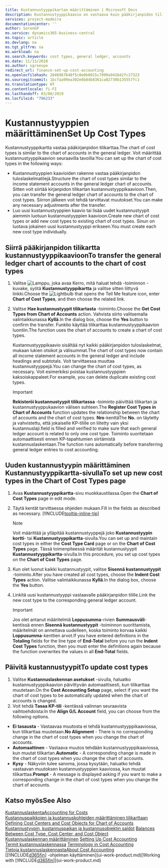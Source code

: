 ```yaml
---
title: Kustannustyyppikartan määrittäminen | Microsoft Docs
description: Kustannustyyppikaavio on vastaava kuin pääkirjanpidon tilikartta.
services: project-madeira
documentationcenter: ''
author: SorenGP
ms.service: dynamics365-business-central
ms.topic: article
ms.devlang: na
ms.tgt_pltfrm: na
ms.workload: na
ms.search.keywords: cost types, general ledger, accounts
ms.date: 11/13/2018
ms.author: sgroespe
redirect_url: finance-set-up-cost-accounting
ms.openlocfilehash: 2846967648f5c0e0b6015c7990a941642fc27323
ms.sourcegitcommit: 1bcfaa99ea302e6b84b8361ca02730b135557fc1
ms.translationtype: HT
ms.contentlocale: fi-FI
ms.lasthandoff: 03/08/2019
ms.locfileid: "796233"
---
```

# <a name="set-up-cost-types"></a><span data-ttu-id="e5a75-103">Kustannustyyppien määrittäminen</span><span class="sxs-lookup"><span data-stu-id="e5a75-103">Set Up Cost Types</span></span>
<span data-ttu-id="e5a75-104">Kustannustyyppikartta vastaa pääkirjanpidon tilikarttaa.</span><span class="sxs-lookup"><span data-stu-id="e5a75-104">The chart of cost types is similar to the chart of accounts in the general ledger.</span></span> <span data-ttu-id="e5a75-105">Voit määrittää kustannustyyppikaavion seuraavilla tavoilla:</span><span class="sxs-lookup"><span data-stu-id="e5a75-105">You can set up the chart of cost types in the following ways:</span></span>  

-   <span data-ttu-id="e5a75-106">Kustannustyyppien kaavioiden rakenne vastaa pääkirjanpidon tuloslaskelmatilejä.</span><span class="sxs-lookup"><span data-stu-id="e5a75-106">Structure the chart of cost types similar to the income statement accounts in the general ledger chart of accounts.</span></span> <span data-ttu-id="e5a75-107">Sitten voit siirtää kirjanpidon tilikartan kustannustyyppikaavioon.</span><span class="sxs-lookup"><span data-stu-id="e5a75-107">Then, you can transfer the general ledger chart of accounts to the chart of cost types.</span></span> <span data-ttu-id="e5a75-108">Siirron jälkeen voit tehdä tarvittavat muutokset.</span><span class="sxs-lookup"><span data-stu-id="e5a75-108">You can make any necessary adjustments after the transfer.</span></span>  
-   <span data-ttu-id="e5a75-109">Luo uusi kustannustyyppien kaavio tai lisää uudet kustannustyypit aiemmin luotuun kustannustyyppien kaavioon.</span><span class="sxs-lookup"><span data-stu-id="e5a75-109">Create new chart of cost types or add new cost types to existing chart of cost types.</span></span> <span data-ttu-id="e5a75-110">Sinun on luotava jokainen uusi kustannustyyppi erikseen.</span><span class="sxs-lookup"><span data-stu-id="e5a75-110">You must create each new cost type individually.</span></span>  

## <a name="to-transfer-the-general-ledger-chart-of-accounts-to-the-chart-of-cost-types"></a><span data-ttu-id="e5a75-111">Siirrä pääkirjanpidon tilikartta kustannustyyppikaavioon</span><span class="sxs-lookup"><span data-stu-id="e5a75-111">To transfer the general ledger chart of accounts to the chart of cost types</span></span>  
1.  <span data-ttu-id="e5a75-112">Valitse ![Lamppu, joka avaa Kerro, mitä haluat tehdä -toiminnon](media/ui-search/search_small.png "Kerro, mitä haluat tehdä") -kuvake, syötä **Kustannustyyppikartta** ja valitse sitten liittyvä linkki.</span><span class="sxs-lookup"><span data-stu-id="e5a75-112">Choose the ![Lightbulb that opens the Tell Me feature](media/ui-search/search_small.png "Tell me what you want to do") icon, enter **Chart of Cost Types**, and then choose the related link.</span></span>  
2.  <span data-ttu-id="e5a75-113">Valitse **Hae kustannustyypit tilikartasta** -toiminto.</span><span class="sxs-lookup"><span data-stu-id="e5a75-113">Choose the **Get Cost Types from Chart of Accounts** action.</span></span> <span data-ttu-id="e5a75-114">Vahvista siirto valitsemalla valintaikkunassa **Kyllä**.</span><span class="sxs-lookup"><span data-stu-id="e5a75-114">In the dialog box, choose the **Yes** button to confirm the transfer.</span></span> <span data-ttu-id="e5a75-115">Funktio käyttää tilikarttaa kustannustyyppikaavion luontiin.</span><span class="sxs-lookup"><span data-stu-id="e5a75-115">The function uses the chart of accounts to create a chart of cost types.</span></span>  

    <span data-ttu-id="e5a75-116">Kustannustyyppikaavio sisältää nyt kaikki pääkirjanpidon tuloslaskelmat, mukaan lukien otsikot ja välisummat.</span><span class="sxs-lookup"><span data-stu-id="e5a75-116">The chart of cost types now contain all income statement accounts in the general ledger and include headings and subtotals.</span></span> <span data-ttu-id="e5a75-117">Voit tarvittaessa muuttaa kustannustyyppejä.</span><span class="sxs-lookup"><span data-stu-id="e5a75-117">You can change the chart of cost types, as necessary.</span></span> <span data-ttu-id="e5a75-118">Voit esimerkiksi poistaa kustannustyyppien kaksoiskappaleet.</span><span class="sxs-lookup"><span data-stu-id="e5a75-118">For example, you can delete duplicate existing cost types.</span></span>  

    > [!IMPORTANT]  
    >  <span data-ttu-id="e5a75-119">**Rekisteröi kustannustyypit tilikartassa** -toiminto päivittää tilikartan ja kustannustyyppukaavion välisen suhteen.</span><span class="sxs-lookup"><span data-stu-id="e5a75-119">The **Register Cost Types in Chart of Accounts** function updates the relationship between the chart of accounts and the chart of cost types.</span></span> <span data-ttu-id="e5a75-120">**Nro**-kenttä</span><span class="sxs-lookup"><span data-stu-id="e5a75-120">The **No.**</span></span> <span data-ttu-id="e5a75-121">on täytetty ja vahvistettu, että jokaiselle KP-tilille on liitetty vain yksi kustannuslaji.</span><span class="sxs-lookup"><span data-stu-id="e5a75-121">field is filled and verified to make sure that each general ledger account is related to only one cost type.</span></span> <span data-ttu-id="e5a75-122">Toiminto suoritetaan automaattisesti ennen KP-tapahtumien siirtämistä kustannuslaskentaan.</span><span class="sxs-lookup"><span data-stu-id="e5a75-122">The function runs automatically before transferring general ledger entries to cost accounting.</span></span>  

## <a name="to-set-up-new-cost-types-in-the-chart-of-cost-types-page"></a><span data-ttu-id="e5a75-123">Uuden kustannustyypin määrittäminen Kustannustyyppikartta-sivulla</span><span class="sxs-lookup"><span data-stu-id="e5a75-123">To set up new cost types in the Chart of Cost Types page</span></span>  
1.  <span data-ttu-id="e5a75-124">Avaa **Kustannustyyppikartta**-sivu muokkaustilassa.</span><span class="sxs-lookup"><span data-stu-id="e5a75-124">Open the **Chart of Cost Types** page in edit mode.</span></span>  
2.  <span data-ttu-id="e5a75-125">Täytä kentät tarvittaessa ohjeiden mukaan.</span><span class="sxs-lookup"><span data-stu-id="e5a75-125">Fill in the fields as described as necessary.</span></span> [!INCLUDE[tooltip-inline-tip](includes/tooltip-inline-tip_md.md)]

    > [!NOTE]  
    >  <span data-ttu-id="e5a75-126">Voit määrittää ja ylläpitää kustannustyyppejä joko **Kustannustyypin kortti**- tai **Kustannustyyppikartta**-sivulla.</span><span class="sxs-lookup"><span data-stu-id="e5a75-126">You can set up and maintain cost types in either the **Cost Type Card** page or on the **Chart of Cost Types** page.</span></span> <span data-ttu-id="e5a75-127">Tässä toimenpiteessä määrität kustannustyypit **Kustannustyyppikartta**-sivulla.</span><span class="sxs-lookup"><span data-stu-id="e5a75-127">In this procedure, you set up cost types on the **Chart of Cost Types** page.</span></span>

3.  <span data-ttu-id="e5a75-128">Kun olet luonut kaikki kustannustyypit, valitse **Sisennä kustannustyypit** -toiminto.</span><span class="sxs-lookup"><span data-stu-id="e5a75-128">After you have created all cost types, choose the **Indent Cost Types** action.</span></span> <span data-ttu-id="e5a75-129">Valitse valintaikkunassa **Kyllä**.</span><span class="sxs-lookup"><span data-stu-id="e5a75-129">In the dialog box, choose the **Yes** button.</span></span>  
4.  <span data-ttu-id="e5a75-130">Linkitä uusi kustannustyyppi vastaavalle pääkirjanpidon tilille.</span><span class="sxs-lookup"><span data-stu-id="e5a75-130">Link the new cost type to the corresponding general ledger account.</span></span>  

    > [!IMPORTANT]  
    >  <span data-ttu-id="e5a75-131">Jos olet antanut määritelmiä **Loppusumma**-rivien **Summausväli**-kentissä ennen **Sisennä kustannustyypit** -toiminnon suorittamista, määritelmät on annettava uudelleen, koska toiminto korvaa kaikki **Loppusumma**-kenttien arvot.</span><span class="sxs-lookup"><span data-stu-id="e5a75-131">If you have entered definitions in the **Totaling** fields for the line type of **End-Total** before you run the **Indent Cost Types** function, then you must enter the definitions again because the function overwrites the values in all **End-Total** fields.</span></span>  

## <a name="to-update-cost-types"></a><span data-ttu-id="e5a75-132">Päivitä kustannustyypit</span><span class="sxs-lookup"><span data-stu-id="e5a75-132">To update cost types</span></span>  
1.  <span data-ttu-id="e5a75-133">Valitse **Kustannuslaskennan asetukset** -sivulla, haluatko kustannustyyppikaavion päivittyvän automaattisesti, kun tilikarttaa muutetaan.</span><span class="sxs-lookup"><span data-stu-id="e5a75-133">On the **Cost Accounting Setup** page, select if you want the chart of cost types to be automatically updated when the chart of accounts is changed.</span></span>  
2.  <span data-ttu-id="e5a75-134">Voit tehdä **Tasaa KP-tili** -kentässä valinnan seuraavista vaihtoehdoista:</span><span class="sxs-lookup"><span data-stu-id="e5a75-134">In the **Align G/L Account** field, you can choose from the following options.</span></span>  

- <span data-ttu-id="e5a75-135">**Ei tasausta** - Vastaavaa muutosta ei tehdä kustannustyyppikaaviossa, kun tilikarttaa muutetaan.</span><span class="sxs-lookup"><span data-stu-id="e5a75-135">**No Alignment** - There is no corresponding change in the chart of cost types when you change the chart of accounts.</span></span>  
- <span data-ttu-id="e5a75-136">**Automaattinen** - Vastaava muutos tehdään kustannustyyppikaaviossa, kun muutat tilikartan.</span><span class="sxs-lookup"><span data-stu-id="e5a75-136">**Automatic** - A corresponding change is made in the chart of cost types when you change the chart of accounts.</span></span>  
- <span data-ttu-id="e5a75-137">**Kysy** - Näkyviin tulee sanoma, jossa kysytään, haluatko tehdä vastaavan muutoksen kustannustyyppien kaaviossa, kun muutat tilikarttaa.</span><span class="sxs-lookup"><span data-stu-id="e5a75-137">**Prompt** - A message is displayed asking if you want to make a corresponding change in the chart of cost types when you change the chart of accounts.</span></span>  

## <a name="see-also"></a><span data-ttu-id="e5a75-138">Katso myös</span><span class="sxs-lookup"><span data-stu-id="e5a75-138">See Also</span></span>  
[<span data-ttu-id="e5a75-139">Kustannuslaskenta</span><span class="sxs-lookup"><span data-stu-id="e5a75-139">Accounting for Costs</span></span>](finance-manage-cost-accounting.md)  
<span data-ttu-id="e5a75-140">[Kustannuspaikkojen ja kustannuskohteiden määrittäminen tilikarttaan](finance-defining-cost-centers-and-cost-objects-for-chart-of-accounts.md) </span><span class="sxs-lookup"><span data-stu-id="e5a75-140">[Defining Cost Centers and Cost Objects for Chart of Accounts](finance-defining-cost-centers-and-cost-objects-for-chart-of-accounts.md) </span></span>  
<span data-ttu-id="e5a75-141">[Kustannustyypin, kustannuspaikan ja kustannusobjektin saldot](finance-balances-between-cost-type-cost-center-and-cost-object.md) </span><span class="sxs-lookup"><span data-stu-id="e5a75-141">[Balances Between Cost Type, Cost Center, and Cost Object](finance-balances-between-cost-type-cost-center-and-cost-object.md) </span></span>  
<span data-ttu-id="e5a75-142">[Kustannuslaskennan määrittäminen](finance-set-up-cost-accounting.md) </span><span class="sxs-lookup"><span data-stu-id="e5a75-142">[Setting Up Cost Accounting](finance-set-up-cost-accounting.md) </span></span>  
<span data-ttu-id="e5a75-143">[Termit kustannuslaskennassa](finance-terminology-in-cost-accounting.md) </span><span class="sxs-lookup"><span data-stu-id="e5a75-143">[Terminology in Cost Accounting](finance-terminology-in-cost-accounting.md) </span></span>  
[<span data-ttu-id="e5a75-144">Tietoja kustannuslaskennasta</span><span class="sxs-lookup"><span data-stu-id="e5a75-144">About Cost Accounting</span></span>](finance-about-cost-accounting.md)  
<span data-ttu-id="e5a75-145">[[!INCLUDE[d365fin](includes/d365fin_md.md)] -ohjelman käyttäminen](ui-work-product.md)</span><span class="sxs-lookup"><span data-stu-id="e5a75-145">[Working with [!INCLUDE[d365fin](includes/d365fin_md.md)]](ui-work-product.md)</span></span>
